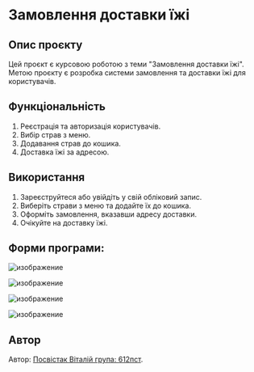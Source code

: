 # Замовлення доставки їжі

## Опис проєкту
Цей проєкт є курсовою роботою з теми "Замовлення доставки їжі". Метою проєкту є розробка системи замовлення та доставки їжі для користувачів.

## Функціональність
1. Реєстрація та авторизація користувачів.
2. Вибір страв з меню.
3. Додавання страв до кошика.
4. Доставка їжі за адресою.

## Використання
1. Зареєструйтеся або увійдіть у свій обліковий запис.
2. Виберіть страви з меню та додайте їх до кошика.
3. Оформіть замовлення, вказавши адресу доставки.
4. Очікуйте на доставку їжі.

## Форми програми:
![изображение](https://github.com/vitaliy65/course-project/assets/85239660/dfd6b757-e52d-40b3-b142-436f1c512acb)

![изображение](https://github.com/vitaliy65/course-project/assets/85239660/47f4c9b3-9f11-4005-b159-8b7c704ef646)

![изображение](https://github.com/vitaliy65/course-project/assets/85239660/7ae303c2-7390-4eaa-a81a-4c9262f82cf1)

![изображение](https://github.com/vitaliy65/course-project/assets/85239660/04b0fdb5-18e3-409a-8309-7cd3d2d8bb19)


## Автор
Автор: [Посвістак Віталій група: 612пст](https://t.me/Vitalas_P).
